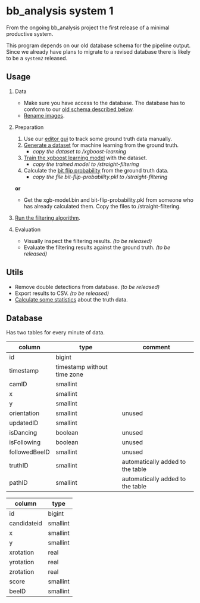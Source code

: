 # bb_analysis system 1

From the ongoing bb_analysis project the first release of a minimal productive system.

This program depends on our old database schema for the pipeline output.
Since we already have plans to migrate to a revised database there is likely to be a `system2` released.

## Usage

1. Data

	* Make sure you have access to the database.
	  The database has to conform to our [old schema described below](#database).
	* [Rename images](./image-renaming).

2. Preparation

	1. Use our [editor gui](./editor-gui) to track some ground truth data manually.
	2. [Generate a dataset](./learning-data-generator) for machine learning from the ground truth.
		- *copy the dataset to /xgboost-learning*
	4. [Train the xgboost learning model](./xgboost-learning) with the dataset.
		- *copy the trained model to /straight-filtering*
	5. Calculate the [bit flip probability](./bit-flip-probability) from the ground truth data.
		- *copy the file bit-flip-probability.pkl to /straight-filtering*

	**or**

	* Get the xgb-model.bin and bit-flip-probability.pkl from someone who has already calculated them.
	  Copy the files to /straight-filtering.

3. [Run the filtering algorithm](./straight-filtering).

4. Evaluation

	* Visually inspect the filtering results. *(to be released)*
	* Evaluate the filtering results against the ground truth. *(to be released)*

## Utils

* Remove double detections from database. *(to be released)*
* Export results to CSV. *(to be released)*
* [Calculate some statistics](./statistics) about the truth data.

## Database

Has two tables for every minute of data.

column | type | comment
-------|------|--------
id | bigint |
timestamp | timestamp without time zone |
camID | smallint |
x | smallint |
y | smallint |
orientation | smallint | unused
updatedID | smallint |
isDancing | boolean | unused
isFollowing | boolean | unused
followedBeeID | smallint | unused
truthID | smallint | automatically added to the table
pathID | smallint | automatically added to the table

column | type
-------|-----
id | bigint
candidateid | smallint
x | smallint
y | smallint
xrotation | real
yrotation | real
zrotation | real
score | smallint
beeID | smallint

